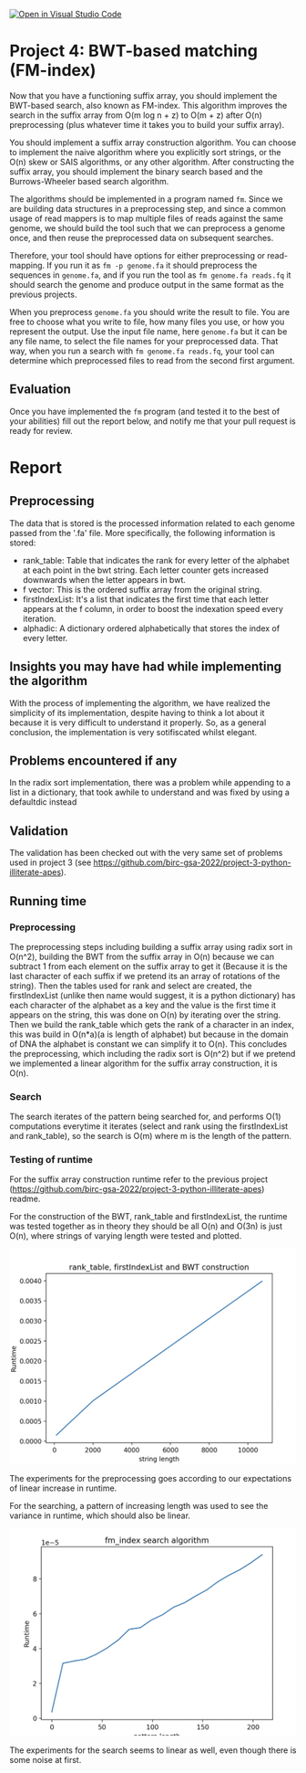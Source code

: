 [![Open in Visual Studio Code](https://classroom.github.com/assets/open-in-vscode-c66648af7eb3fe8bc4f294546bfd86ef473780cde1dea487d3c4ff354943c9ae.svg)](https://classroom.github.com/online_ide?assignment_repo_id=9221973&assignment_repo_type=AssignmentRepo)
# Project 4: BWT-based matching (FM-index)

Now that you have a functioning suffix array, you should implement the BWT-based search, also known as FM-index. This algorithm improves the search in the suffix array from O(m log n + z) to O(m + z) after O(n) preprocessing (plus whatever time it takes you to build your suffix array).

You should implement a suffix array construction algorithm. You can choose to implement the naive algorithm where you explicitly sort strings, or the O(n) skew or SAIS algorithms, or any other algorithm. After constructing the suffix array, you should implement the binary search based and the Burrows-Wheeler based search algorithm.

The algorithms should be implemented in a program named `fm`. Since we are building data structures in a preprocessing step, and since a common usage of read mappers is to map multiple files of reads against the same genome, we should build the tool such that we can preprocess a genome once, and then reuse the preprocessed data on subsequent searches.

Therefore, your tool should have options for either preprocessing or read-mapping. If you run it as `fm -p genome.fa` it should preprocess the sequences in `genome.fa`, and if you run the tool as  `fm genome.fa reads.fq` it should search the genome and produce output in the same format as the previous projects.

When you preprocess `genome.fa` you should write the result to file. You are free to choose what you write to file, how many files you use, or how you represent the output. Use the input file name, here `genome.fa` but it can be any file name, to select the file names for your preprocessed data. That way, when you run a search with `fm genome.fa reads.fq`, your tool can determine which preprocessed files to read from the second first argument.

## Evaluation

Once you have implemented the `fm` program (and tested it to the best of your abilities) fill out the report below, and notify me that your pull request is ready for review.

# Report

## Preprocessing

The data that is stored is the processed information related to each genome passed from the '.fa' file. More specifically, the following information is stored:

* rank_table: Table that indicates the rank for every letter of the alphabet at each point in the bwt string. Each letter counter gets increased downwards when the letter appears in bwt.
* f vector: This is the ordered suffix array from the original string.
* firstIndexList: It's a list that indicates the first time that each letter appears at the f column, in order to boost the indexation speed every iteration.
* alphadic: A dictionary ordered alphabetically that stores the index of every letter.

## Insights you may have had while implementing the algorithm

With the process of implementing the algorithm, we have realized the simplicity of its implementation, despite having to think a lot about it because it is very difficult to understand it properly. So, as a general conclusion, the implementation is very sotifiscated whilst elegant.

## Problems encountered if any
In the radix sort implementation, there was a problem while appending to a list in a dictionary, that took awhile to understand and was fixed by using a defaultdic instead

## Validation

The validation has been checked out with the very same set of problems used in project 3 (see https://github.com/birc-gsa-2022/project-3-python-illiterate-apes).

## Running time

### Preprocessing
The preprocessing steps including building a suffix array using radix sort in O(n^2), building the BWT from the suffix array in O(n) because we can subtract 1 from each element on the suffix array to get it (Because it is the last character of each suffix if we pretend its an array of rotations of the string). Then the tables used for rank and select are created, the firstIndexList (unlike then name would suggest, it is a python dictionary) has each character of the alphabet as a key and the value is the first time it appears on the string, this was done on O(n) by iterating over the string. Then we build the rank_table which gets the rank of a character in an index, this was build in O(n*a)(a is length of alphabet) but because in the domain of DNA the alphabet is constant we can simplify it to O(n). This concludes the preprocessing, which including the radix sort is O(n^2) but if we pretend we implemented a linear algorithm for the suffix array construction, it is O(n). 

### Search
The search iterates of the pattern being searched for, and performs O(1) computations everytime it iterates (select and rank using the firstIndexList and rank_table), so the search is O(m) where m is the length of the pattern.

### Testing of runtime
For the suffix array construction runtime refer to the previous project (https://github.com/birc-gsa-2022/project-3-python-illiterate-apes) readme.

For the construction of the BWT, rank_table and firstIndexList, the runtime was tested together as in theory they should be all O(n) and O(3n) is just O(n), where strings of varying length were tested and plotted.

![](figs/preprocess.png)

The experiments for the preprocessing goes according to our expectations of linear increase in runtime.


For the searching, a pattern of increasing length was used to see the variance in runtime, which should also be linear.

![](figs/search.png)

The experiments for the search seems to linear as well, even though there is some noise at first.

